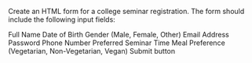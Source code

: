 Create an HTML form for a college seminar registration. The form should include the following input fields:

Full Name
Date of Birth
Gender (Male, Female, Other)
Email Address
Password
Phone Number
Preferred Seminar Time
Meal Preference (Vegetarian, Non-Vegetarian, Vegan)
Submit button